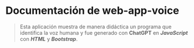 # Documentación de web-app-voice

> Esta aplicación muestra de manera didáctica un programa que identifica la voz humana y fue generado con **ChatGPT** en ***JavaScript*** con ***HTML*** y ***Bootstrap***.
